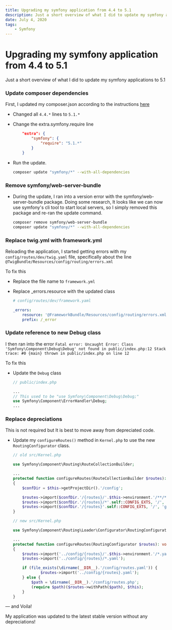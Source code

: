 ```yaml
---
title: Upgrading my symfony application from 4.4 to 5.1
description: Just a short overview of what I did to update my symfony applications to 5.1
date: July 4, 2020
tags:
    - Symfony
---
```


# Upgrading my symfony application from 4.4 to 5.1

Just a short overview of what I did to update my symfony applications to 5.1

### Update composer dependencies

First, I updated my composer.json according to the instructions [here](https://symfony.com/doc/current/setup/upgrade_major.html#update-to-the-new-major-version-via-composer)

- Changed all `4.4.*` lines to `5.1.*`
- Change the extra.symfony.require line

    ```json
        "extra": {
            "symfony": {
                "require": "5.1.*"
            }
        }
    ```

- Run the update.

    ```bash
    composer update "symfony/*" --with-all-dependencies
    ```

### Remove symfony/web-server-bundle

- During the update, I ran into a version error with the symfony/web-server-bundle package. 
Doing some research, It looks like we can now use symfony's cli tool to start local servers, so I simply removed this package and re-ran the update command.

    ```bash
    composer remove symfony/web-server-bundle
    composer update "symfony/*" --with-all-dependencies
    ```

### Replace twig.yml with framework.yml

Reloading the application, I started getting errors with my `config/routes/dev/twig.yaml` file, specifically about the line `@TwigBundle/Resources/config/routing/errors.xml`

To fix this

- Replace the file name to `framework.yml`
- Replace _errors.resource with the updated class

    ```yaml
    # config/routes/dev/framework.yaml

    _errors:
        resource: '@FrameworkBundle/Resources/config/routing/errors.xml'
        prefix: /_error
    ```

### Update reference to new Debug class

I then ran into the error
`Fatal error: Uncaught Error: Class 'Symfony\Component\Debug\Debug' not found in public/index.php:12 Stack trace: #0 {main} thrown in public/index.php on line 12`

To fix this

- Update the `Debug` class

    ```php
    // public/index.php
    
    ...
    // This used to be "use Symfony\Component\Debug\Debug;"
    use Symfony\Component\ErrorHandler\Debug;
    ...
    ```

### Replace depreciations

This is not required but It is best to move away from depreciated code.

- Update my `configureRoutes()` method in `Kernel.php` to use the new `RoutingConfigurator` class.

    ```php
    // old src/Kernel.php
    
    use Symfony\Component\Routing\RouteCollectionBuilder;
    
    ...
    protected function configureRoutes(RouteCollectionBuilder $routes): void
    {
        $confDir = $this->getProjectDir().'/config';
    
        $routes->import($confDir.'/{routes}/'.$this->environment.'/**/*'.self::CONFIG_EXTS, '/', 'glob');
        $routes->import($confDir.'/{routes}/*'.self::CONFIG_EXTS, '/', 'glob');
        $routes->import($confDir.'/{routes}'.self::CONFIG_EXTS, '/', 'glob');
    }
    ```

    ```php
    // new src/Kernel.php
    
    use Symfony\Component\Routing\Loader\Configurator\RoutingConfigurator;
    
    ...
    protected function configureRoutes(RoutingConfigurator $routes): void
    {
        $routes->import('../config/{routes}/'.$this->environment.'/*.yaml');
        $routes->import('../config/{routes}/*.yaml');
    
        if (file_exists(\dirname(__DIR__).'/config/routes.yaml')) {
                $routes->import('../config/{routes}.yaml');
        } else {
            $path = \dirname(__DIR__).'/config/routes.php';
            (require $path)($routes->withPath($path), $this);
        }
    }
    ```
— and Voila!

My application was updated to the latest stable version without any depreciations!